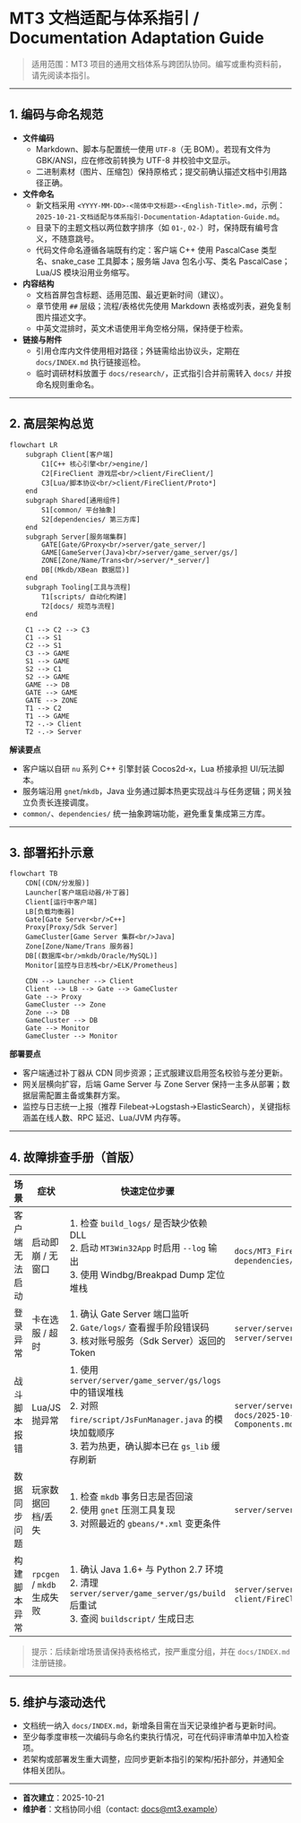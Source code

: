 # MT3 文档适配与体系指引 / Documentation Adaptation Guide

> 适用范围：MT3 项目的通用文档体系与跨团队协同。编写或重构资料前，请先阅读本指引。

---

## 1. 编码与命名规范

- **文件编码**
  - Markdown、脚本与配置统一使用 `UTF-8`（无 BOM）。若现有文件为 GBK/ANSI，应在修改前转换为 UTF-8 并校验中文显示。
  - 二进制素材（图片、压缩包）保持原格式；提交前确认描述文档中引用路径正确。
- **文件命名**
  - 新文档采用 `<YYYY-MM-DD>-<简体中文标题>-<English-Title>.md`，示例：`2025-10-21-文档适配与体系指引-Documentation-Adaptation-Guide.md`。
  - 目录下的主题文档以两位数字排序（如 `01-`, `02-`）时，保持既有编号含义，不随意跳号。
  - 代码文件命名遵循各端既有约定：客户端 C++ 使用 PascalCase 类型名、snake_case 工具脚本；服务端 Java 包名小写、类名 PascalCase；Lua/JS 模块沿用业务缩写。
- **内容结构**
  - 文档首屏包含标题、适用范围、最近更新时间（建议）。
  - 章节使用 `##` 层级；流程/表格优先使用 Markdown 表格或列表，避免复制图片描述文字。
  - 中英文混排时，英文术语使用半角空格分隔，保持便于检索。
- **链接与附件**
  - 引用仓库内文件使用相对路径；外链需给出协议头，定期在 `docs/INDEX.md` 执行链接巡检。
  - 临时调研材料放置于 `docs/research/`，正式指引合并前需转入 `docs/` 并按命名规则重命名。

---

## 2. 高层架构总览

```mermaid
flowchart LR
    subgraph Client[客户端]
        C1[C++ 核心引擎<br/>engine/]
        C2[FireClient 游戏层<br/>client/FireClient/]
        C3[Lua/脚本协议<br/>client/FireClient/Proto*]
    end
    subgraph Shared[通用组件]
        S1[common/ 平台抽象]
        S2[dependencies/ 第三方库]
    end
    subgraph Server[服务端集群]
        GATE[Gate/GProxy<br/>server/gate_server/]
        GAME[GameServer(Java)<br/>server/game_server/gs/]
        ZONE[Zone/Name/Trans<br/>server/*_server/]
        DB[(Mkdb/XBean 数据层)]
    end
    subgraph Tooling[工具与流程]
        T1[scripts/ 自动化构建]
        T2[docs/ 规范与流程]
    end

    C1 --> C2 --> C3
    C1 --> S1
    C2 --> S1
    C3 --> GAME
    S1 --> GAME
    S2 --> C1
    S2 --> GAME
    GAME --> DB
    GATE --> GAME
    GATE --> ZONE
    T1 --> C2
    T1 --> GAME
    T2 -.-> Client
    T2 -.-> Server
```

**解读要点**
- 客户端以自研 `nu` 系列 C++ 引擎封装 Cocos2d-x，Lua 桥接承担 UI/玩法脚本。
- 服务端沿用 `gnet`/`mkdb`，Java 业务通过脚本热更实现战斗与任务逻辑；网关独立负责长连接调度。
- `common/`、`dependencies/` 统一抽象跨端功能，避免重复集成第三方库。

---

## 3. 部署拓扑示意

```mermaid
flowchart TB
    CDN[(CDN/分发服)]
    Launcher[客户端启动器/补丁器]
    Client[运行中客户端]
    LB[负载均衡器]
    Gate[Gate Server<br/>C++]
    Proxy[Proxy/Sdk Server]
    GameCluster[Game Server 集群<br/>Java]
    Zone[Zone/Name/Trans 服务器]
    DB[(数据库<br/>mkdb/Oracle/MySQL)]
    Monitor[监控与日志栈<br/>ELK/Prometheus]

    CDN --> Launcher --> Client
    Client --> LB --> Gate --> GameCluster
    Gate --> Proxy
    GameCluster --> Zone
    Zone --> DB
    GameCluster --> DB
    Gate --> Monitor
    GameCluster --> Monitor
```

**部署要点**
- 客户端通过补丁器从 CDN 同步资源；正式服建议启用签名校验与差分更新。
- 网关层横向扩容，后端 Game Server 与 Zone Server 保持一主多从部署；数据层需配置主备或集群方案。
- 监控与日志统一上报（推荐 Filebeat→Logstash→ElasticSearch），关键指标涵盖在线人数、RPC 延迟、Lua/JVM 内存等。

---

## 4. 故障排查手册（首版）

| 场景 | 症状 | 快速定位步骤 | 参考资料 |
| --- | --- | --- | --- |
| 客户端无法启动 | 启动即崩 / 无窗口 | 1. 检查 `build_logs/` 是否缺少依赖 DLL<br/>2. 启动 `MT3Win32App` 时启用 `--log` 输出<br/>3. 使用 Windbg/Breakpad Dump 定位堆栈 | `docs/MT3_FireClient_Build_Diagnostics.md`, `dependencies/google-breakpad` |
| 登录异常 | 卡在选服 / 超时 | 1. 确认 Gate Server 端口监听<br/>2. `Gate/logs/` 查看握手阶段错误码<br/>3. 核对账号服务（Sdk Server）返回的 Token | `server/server/gate_server/gate/log4cpp.properties`, `server/server/sdk_server` |
| 战斗脚本报错 | Lua/JS 抛异常 | 1. 使用 `server/server/game_server/gs/logs` 中的错误堆栈<br/>2. 对照 `fire/script/JsFunManager.java` 的模块加载顺序<br/>3. 若为热更，确认脚本已在 `gs_lib` 缓存刷新 | `server/server/game_server/gs/src/fire/script`, `docs/2025-10-19-�������ȫ��-Internal-Project-Components.md` |
| 数据同步问题 | 玩家数据回档/丢失 | 1. 检查 `mkdb` 事务日志是否回滚<br/>2. 使用 `gnet` 压测工具复现<br/>3. 对照最近的 `gbeans/*.xml` 变更条件 | `server/server/game_server/gs/mkdb`, `gbeans/` |
| 构建脚本异常 | `rpcgen` / `mkdb` 生成失败 | 1. 确认 Java 1.6+ 与 Python 2.7 环境<br/>2. 清理 `server/server/game_server/gs/build` 后重试<br/>3. 查阅 `buildscript/` 生成日志 | `server/server/game_server/gs/buildscript`, `client/FireClient/Application/genprotocol*.bat` |

> 提示：后续新增场景请保持表格格式，按严重度分组，并在 `docs/INDEX.md` 注册链接。

---

## 5. 维护与滚动迭代

- 文档统一纳入 `docs/INDEX.md`，新增条目需在当天记录维护者与更新时间。
- 至少每季度审核一次编码与命名约束执行情况，可在代码评审清单中加入检查项。
- 若架构或部署发生重大调整，应同步更新本指引的架构/拓扑部分，并通知全体相关团队。

---

- **首次建立**：2025-10-21
- **维护者**：文档协同小组（contact: docs@mt3.example）
